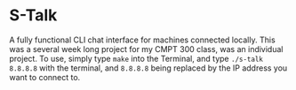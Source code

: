 # S-Talk
A fully functional CLI chat interface for machines connected locally. This was a several week long project for my CMPT 300 class, was an individual project. To use, simply type `make` into the Terminal, and type `./s-talk 8.8.8.8` with the terminal, and `8.8.8.8` being replaced by the IP address you want to connect to. 
